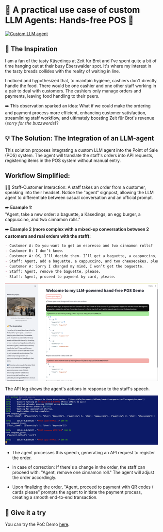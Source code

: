# 🥖 A practical use case of custom LLM Agents: Hands-free POS 🚀

[![Custom LLM agent](https://img.youtube.com/vi/4dHBJDix9Is/0.jpg)](https://www.youtube.com/watch?v=4dHBJDix9Is "Click to watch the video")


## 🧀 The Inspiration
I am a fan of the tasty Käsedings at Zeit für Brot and I've spent quite a bit of time hanging out at their busy Eberswalder spot. It's where my interest in the tasty breads collides with the reality of waiting in line.

I noticed and hypothesized that, to maintain hygiene, cashiers don't directly handle the food. There would be one cashier and one other staff working in a pair to deal with customers. The cashiers only manage orders and payments, leaving food handling to their peers.

➡️ This observation sparked an idea: What if we could make the ordering and payment process more efficient, enhancing customer satisfaction, streamlining staff workflow, and ultimately boosting Zeit für Brot's revenue (_sorry for the buzzwords_)?

## 💡 The Solution: The Integration of an LLM-agent
This solution proposes integrating a custom LLM agent into the Point of Sale (POS) system. The agent will translate the staff's orders into API requests, registering items in the POS system without manual entry.

## Workflow Simplified:
👩‍💼 Staff-Customer Interaction: A staff takes an order from a customer, speaking into their headset. Notice the "agent" signpost, allowing the LLM agent to differentiate between casual conversation and an official prompt.

➡️ **Example 1:** <br>
"Agent, take a new order: a baguette, a Käsedings, an egg burger, a cappuccino, and two cinnamon rolls."

➡️ **Example 2 (more complex with a mixed-up conversation between 2 customers and real orders with the staff):** <br>

```markdown
- Customer A: Do you want to get an espresso and two cinnamon rolls?
- Customer B: I don’t know.
- Customer A: OK, I’ll decide then. I’ll get a baguette, a cappuccino, and two cheesecakes.
- Staff: Agent, add a baguette, a cappuccino, and two cheesecakes, please.
- Customer A: Sorry I changed my mind, I won’t get the baguette.
- Staff: Agent, remove the baguette, please.
- Staff: Agent, proceed to payment by card, please.
```

![Example 2](img/example_2.png)

The API log shows the agent's actions in response to the staff's speech.

![API log](img/api_log.png)

- The agent processes this speech, generating an API request to register the order.

- In case of correction: If there's a change in the order, the staff can proceed with: "Agent, remove one cinnamon roll." The agent will adjust the order accordingly.

- Upon finalizing the order, "Agent, proceed to payment with QR codes / cards please" prompts the agent to initiate the payment process, creating a smooth end-to-end transaction.

## 🚀 Give it a try
You can try the PoC Demo [here](http://18.199.129.28:8002/).
